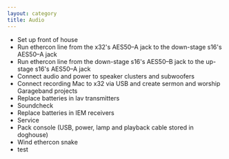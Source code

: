 ```yaml
---
layout: category
title: Audio
---
```



<span id="checklist" class="hidden"></span>
- Set up front of house
- Run ethercon line from the x32's AES50–A jack to the down-stage s16's AES50–A jack
- Run ethercon line from the down-stage s16's AES50–B jack to the up-stage s16's AES50–A jack
- Connect audio and power to speaker clusters and subwoofers
- Connect recording Mac to x32 via USB and create sermon and worship Garageband projects
- Replace batteries in lav transmitters
- Soundcheck
- Replace batteries in IEM receivers
- Service
- Pack console (USB, power, lamp and playback cable stored in doghouse)
- Wind ethercon snake
- test
